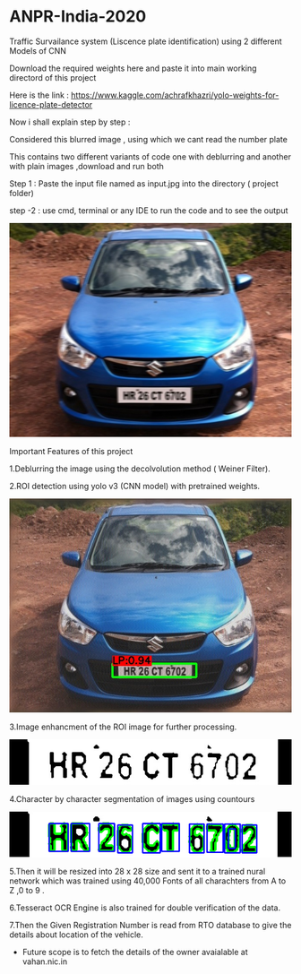 # ANPR-India-2020
 Traffic Survailance system (Liscence plate identification) using 2 different  Models of CNN 

Download the required weights here and paste it into main working directord of this project 

Here is the link : 
https://www.kaggle.com/achrafkhazri/yolo-weights-for-licence-plate-detector

Now i shall explain step by step : 

Considered this blurred image , using which we cant read the number plate 



This contains two different variants of code one with deblurring and another with plain images ,download and run both 

Step 1 : Paste the input file named as input.jpg into the directory ( project folder)

step -2 : use cmd, terminal or any IDE to run the code and to see the output

![Input image](https://github.com/Aravinda-Harithsa/ANPR-India-2020/blob/master/input.jpg)

Important Features of this project 

1.Deblurring the image using the decolvolution method ( Weiner Filter).

2.ROI detection using yolo v3 (CNN model) with pretrained  weights.

![Input image](https://github.com/Aravinda-Harithsa/ANPR-India-2020/blob/master/yolo_out_py.jpg)

3.Image enhancment of the ROI image for further processing.

![Input image](https://github.com/Aravinda-Harithsa/ANPR-India-2020/blob/master/thebestu.jpg)

4.Character by character segmentation of images using countours

![Input image](https://github.com/Aravinda-Harithsa/ANPR-India-2020/blob/master/detection.png)

5.Then it will be resized into 28 x 28 size and sent it to a trained nural network which was trained using 40,000 Fonts of all charachters from A to Z ,0 to 9 . 

6.Tesseract OCR  Engine is also trained for double verification of the data.

7.Then the Given Registration Number is read from RTO database to give the details about location of the vehicle.

* Future scope is to fetch the details of the owner avaialable at vahan.nic.in

